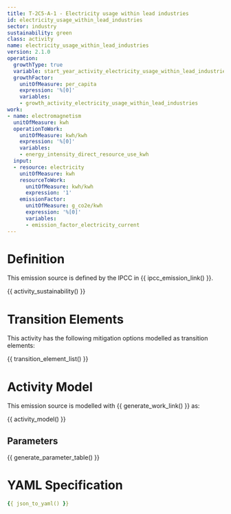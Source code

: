 ```yaml
---
title: T-2C5-A-1 - Electricity usage within lead industries
id: electricity_usage_within_lead_industries
sector: industry
sustainability: green
class: activity
name: electricity_usage_within_lead_industries
version: 2.1.0
operation:
  growthType: true
  variable: start_year_activity_electricity_usage_within_lead_industries
  growthFactor:
    unitOfMeasure: per_capita
    expression: '%[0]'
    variables:
    - growth_activity_electricity_usage_within_lead_industries
work:
- name: electromagnetism
  unitOfMeasure: kwh
  operationToWork:
    unitOfMeasure: kwh/kwh
    expression: '%[0]'
    variables:
    - energy_intensity_direct_resource_use_kwh
  input:
  - resource: electricity
    unitOfMeasure: kwh
    resourceToWork:
      unitOfMeasure: kwh/kwh
      expression: '1'
    emissionFactor:
      unitOfMeasure: g_co2e/kwh
      expression: '%[0]'
      variables:
      - emission_factor_electricity_current
---
```

# Definition
This emission source is defined by the IPCC in {{ ipcc_emission_link() }}.


{{ activity_sustainability() }}

# Transition Elements

This activity has the following mitigation options modelled as transition elements:

{{ transition_element_list() }}

# Activity Model
This emission source is modelled with {{ generate_work_link() }} as:

{{ activity_model() }}

## Parameters

{{ generate_parameter_table() }}

# YAML Specification

```yaml
{{ json_to_yaml() }}
```